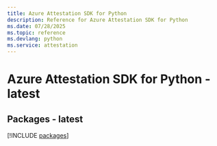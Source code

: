 ```yaml
---
title: Azure Attestation SDK for Python
description: Reference for Azure Attestation SDK for Python
ms.date: 07/28/2025
ms.topic: reference
ms.devlang: python
ms.service: attestation
---
```

# Azure Attestation SDK for Python - latest
## Packages - latest
[!INCLUDE [packages](attestation-index.md)]